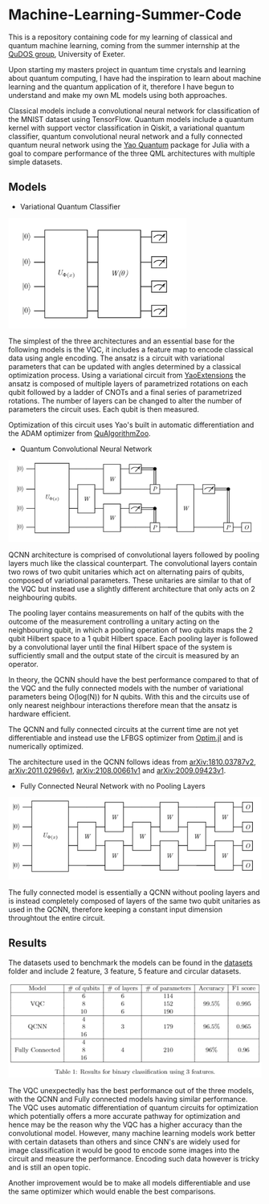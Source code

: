 # Machine-Learning-Summer-Code
This is a repository containing code for my learning of classical and quantum machine learning, coming from the summer internship at the [QuDOS group](https://kyriienko.github.io/), University of Exeter.

Upon starting my masters project in quantum time crystals and learning about quantum computing, I have had the inspiration to learn about machine learning and the quantum application of it, therefore I have begun to understand and make my own ML models using both approaches. 

Classical models include a convolutional neural network for classification of the MNIST dataset using TensorFlow. Quantum models include a quantum kernel with support vector classification in Qiskit, a variational quantum classifier, quantum convolutional neural network and a fully connected quantum neural network using the [Yao Quantum](https://yaoquantum.org/) package for Julia with a goal to compare performance of the three QML architectures with multiple simple datasets.

## Models


* Variational Quantum Classifier

<img src="images/VQC_Circuit.png" height="220">

The simplest of the three architectures and an essential base for the following models is the VQC, it includes a feature map to encode classical data using angle encoding. The ansatz is a circuit with variational parameters that can be updated with angles determined by a classical optimization process. Using a variational circuit from [YaoExtensions](https://github.com/QuantumBFS/YaoExtensions.jl) the ansatz is composed of multiple layers of parametrized rotations on each qubit followed by a ladder of CNOTs and a final series of parametrized rotations. The number of layers can be changed to alter the number of parameters the circuit uses. Each qubit is then measured.

Optimization of this circuit uses Yao's built in automatic differentiation and the ADAM optimizer from [QuAlgorithmZoo](https://github.com/QuantumBFS/QuAlgorithmZoo.jl).

* Quantum Convolutional Neural Network

![qcnn](images/QCNN.png)

QCNN architecture is comprised of convolutional layers followed by pooling layers much like the classical counterpart. The convolutional layers contain two rows of two qubit unitaries which act on alternating pairs of qubits, composed of variational parameters. These unitaries are similar to that of the VQC but instead use a slightly different architecture that only acts on 2 neighbouring qubits.

The pooling layer contains measurements on half of the qubits with the outcome of the measurement controlling a unitary acting on the neighbouring qubit, in which a pooling operation of two qubits maps the 2 qubit Hilbert space to a 1 qubit Hilbert space. Each pooling layer is followed by a convolutional layer until the final Hilbert space of the system is sufficiently small and the output state of the circuit is measured by an operator.

In theory, the QCNN should have the best performance compared to that of the VQC and the fully connected models with the number of variational parameters being O(log(N)) for N qubits. With this and the circuits use of only nearest neighbour interactions therefore mean that the ansatz is hardware efficient.

The QCNN and fully connected circuits at the current time are not yet differentiable and instead use the LFBGS optimizer from [Optim.jl](https://github.com/JuliaNLSolvers/Optim.jl) and is numerically optimized.

The architecture used in the QCNN follows ideas from [arXiv:1810.03787v2](https://arxiv.org/pdf/1810.03787.pdf), [arXiv:2011.02966v1](https://arxiv.org/pdf/2011.02966.pdf), [arXiv:2108.00661v1](https://arxiv.org/pdf/2108.00661.pdf) and [arXiv:2009.09423v1](https://arxiv.org/pdf/2009.09423.pdf).


* Fully Connected Neural Network with no Pooling Layers

![fc](images/fully_connected.png)

The fully connected model is essentially a QCNN without pooling layers and is instead completely composed of layers of the same two qubit unitaries as used in the QCNN, therefore keeping a constant input dimension throughtout the entire circuit.

## Results

The datasets used to benchmark the models can be found in the [datasets](datasets/) folder and include 2 feature, 3 feature, 5 feature and circular datasets.

![table](images/3_feature_table.png)

The VQC unexpectedly has the best performance out of the three models, with the QCNN and Fully connected models having similar performance. The VQC uses automatic differentiation of quantum circuits for optimization which potentially offers a more accurate pathway for optimization and hence may be the reason why the VQC has a higher accuracy than the convolutional model. However, many machine learning models work better with certain datasets than others and since CNN's are widely used for image classification it would be good to encode some images into the circuit and measure the performance. Encoding such data however is tricky and is still an open topic.

Another improvement would be to make all models differentiable and use the same optimizer which would enable the best comparisons.
